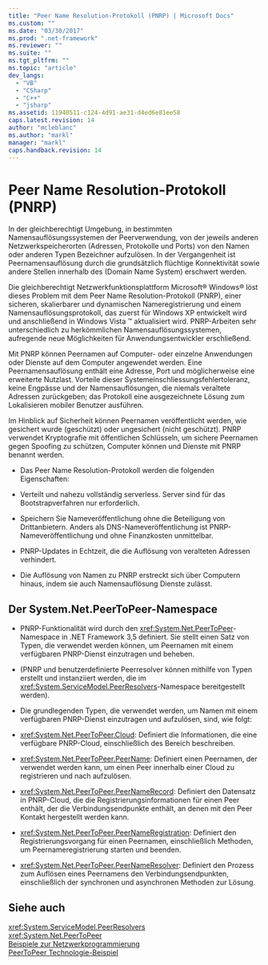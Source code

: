 ```yaml
---
title: "Peer Name Resolution-Protokoll (PNRP) | Microsoft Docs"
ms.custom: ""
ms.date: "03/30/2017"
ms.prod: ".net-framework"
ms.reviewer: ""
ms.suite: ""
ms.tgt_pltfrm: ""
ms.topic: "article"
dev_langs: 
  - "VB"
  - "CSharp"
  - "C++"
  - "jsharp"
ms.assetid: 11940511-c124-4d91-ae31-d4ed6e81ee58
caps.latest.revision: 14
author: "mcleblanc"
ms.author: "markl"
manager: "markl"
caps.handback.revision: 14
---
```

# Peer Name Resolution-Protokoll (PNRP)
In der gleichberechtigt Umgebung, in bestimmten Namensauflösungssystemen der Peerverwendung, von der jeweils anderen Netzwerkspeicherorten \(Adressen, Protokolle und Ports\) von den Namen oder anderen Typen Bezeichner aufzulösen.  In der Vergangenheit ist Peernamensauflösung durch die grundsätzlich flüchtige Konnektivität sowie andere Stellen innerhalb des \(Domain Name System\) erschwert werden.  
  
 Die gleichberechtigt Netzwerkfunktionsplattform Microsoft® Windows® löst dieses Problem mit dem Peer Name Resolution\-Protokoll \(PNRP\), einer sicheren, skalierbarer und dynamischen Nameregistrierung und einem Namensauflösungsprotokoll, das zuerst für Windows XP entwickelt wird und anschließend in Windows Vista ™ aktualisiert wird.  PNRP\-Arbeiten sehr unterschiedlich zu herkömmlichen Namensauflösungssystemen, aufregende neue Möglichkeiten für Anwendungsentwickler erschließend.  
  
 Mit PNRP können Peernamen auf Computer\- oder einzelne Anwendungen oder Dienste auf dem Computer angewendet werden.  Eine Peernamensauflösung enthält eine Adresse, Port und möglicherweise eine erweiterte Nutzlast.  Vorteile dieser Systemeinschliessungsfehlertoleranz, keine Engpässe und der Namensauflösungen, die niemals veraltete Adressen zurückgeben; das Protokoll eine ausgezeichnete Lösung zum Lokalisieren mobiler Benutzer ausführen.  
  
 Im Hinblick auf Sicherheit können Peernamen veröffentlicht werden, wie gesichert wurde \(geschützt\) oder ungesichert \(nicht geschützt\).  PNRP verwendet Kryptografie mit öffentlichen Schlüsseln, um sichere Peernamen gegen Spoofing zu schützen, Computer können und Dienste mit PNRP benannt werden.  
  
-   Das Peer Name Resolution\-Protokoll werden die folgenden Eigenschaften:  
  
-   Verteilt und nahezu vollständig serverless.  Server sind für das Bootstrapverfahren nur erforderlich.  
  
-   Speichern Sie Nameveröffentlichung ohne die Beteiligung von Drittanbietern.  Anders als DNS\-Nameveröffentlichung ist PNRP\-Nameveröffentlichung und ohne Finanzkosten unmittelbar.  
  
-   PNRP\-Updates in Echtzeit, die die Auflösung von veralteten Adressen verhindert.  
  
-   Die Auflösung von Namen zu PNRP erstreckt sich über Computern hinaus, indem sie auch Namensauflösung Dienste zulässt.  
  
## Der System.Net.PeerToPeer\-Namespace  
  
-   PNRP\-Funktionalität wird durch den <xref:System.Net.PeerToPeer>\-Namespace in .NET Framework 3,5 definiert.  Sie stellt einen Satz von Typen, die verwendet werden können, um Peernamen mit einem verfügbaren PNRP\-Dienst einzutragen und beheben.  
  
-   \(PNRP und benutzerdefinierte Peerresolver können mithilfe von Typen erstellt und instanziiert werden, die im <xref:System.ServiceModel.PeerResolvers>\-Namespace bereitgestellt werden\).  
  
-   Die grundlegenden Typen, die verwendet werden, um Namen mit einem verfügbaren PNRP\-Dienst einzutragen und aufzulösen, sind, wie folgt:  
  
-   <xref:System.Net.PeerToPeer.Cloud>: Definiert die Informationen, die eine verfügbare PNRP\-Cloud, einschließlich des Bereich beschreiben.  
  
-   <xref:System.Net.PeerToPeer.PeerName>: Definiert einen Peernamen, der verwendet werden kann, um einen Peer innerhalb einer Cloud zu registrieren und nach aufzulösen.  
  
-   <xref:System.Net.PeerToPeer.PeerNameRecord>: Definiert den Datensatz in PNRP\-Cloud, die die Registrierungsinformationen für einen Peer enthält, der die Verbindungsendpunkte enthält, an denen mit den Peer Kontakt hergestellt werden kann.  
  
-   <xref:System.Net.PeerToPeer.PeerNameRegistration>: Definiert den Registrierungsvorgang für einen Peernamen, einschließlich Methoden, um Peernameregistrierung starten und beenden.  
  
-   <xref:System.Net.PeerToPeer.PeerNameResolver>: Definiert den Prozess zum Auflösen eines Peernamens den Verbindungsendpunkten, einschließlich der synchronen und asynchronen Methoden zur Lösung.  
  
## Siehe auch  
 <xref:System.ServiceModel.PeerResolvers>   
 <xref:System.Net.PeerToPeer>   
 [Beispiele zur Netzwerkprogrammierung](../../../docs/framework/network-programming/network-programming-samples.md)   
 [PeerToPeer Technologie\-Beispiel](http://go.microsoft.com/fwlink/?LinkID=179571)